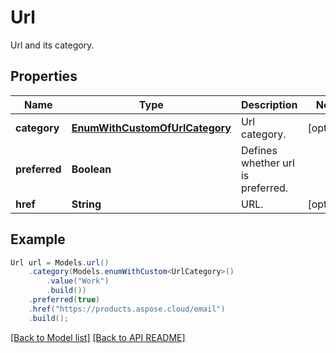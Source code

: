 # Url

Url and its category.             

## Properties
Name | Type | Description | Notes
------------ | ------------- | ------------- | -------------
**category** | [**EnumWithCustomOfUrlCategory**](EnumWithCustomOfUrlCategory.md) | Url category.              |  [optional]
**preferred** | **Boolean** | Defines whether url is preferred.              | 
**href** | **String** | URL.              |  [optional]



## Example
```java
Url url = Models.url()
    .category(Models.enumWithCustom<UrlCategory>()
        .value("Work")
        .build())
    .preferred(true)
    .href("https://products.aspose.cloud/email")
    .build();
```


[[Back to Model list]](Models.md) [[Back to API README]](README.md)
